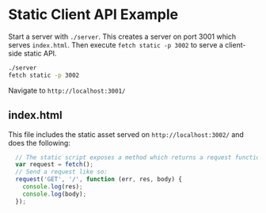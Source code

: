 # Static Client API Example

Start a server with `./server`.  This creates a server on port 3001 which serves
`index.html`.  Then execute `fetch static -p 3002` to serve a client-side
static API.

```sh
./server
fetch static -p 3002
```

Navigate to `http://localhost:3001/`

## index.html

This file includes the static asset served on `http://localhost:3002/` and does
the following:

```javascript
  // The static script exposes a method which returns a request function.
  var request = fetch();
  // Send a request like so:
  request('GET', '/', function (err, res, body) {
    console.log(res);
    console.log(body);
  });
```
